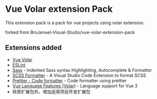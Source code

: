 # Vue Volar extension Pack

This extension pack is a pack for vue projects using volar extension.

forked from BroJenuel-Visual-Studio/vue-volar-extension-pack

## Extensions added

- [Vue Volar](https://marketplace.visualstudio.com/items?itemName=Vue.volar)
- [ESLint](https://marketplace.visualstudio.com/items?itemName=ms-vscode.vscode-typescript-tslint-plugin)
- [Sass](https://marketplace.visualstudio.com/items?itemName=Syler.sass-indented) - Indented Sass syntax Highlighting, Autocomplete & Formatter
- [SCSS Formatter](https://marketplace.visualstudio.com/items?itemName=sibiraj-s.vscode-scss-formatter) - A Visual Studio Code Extension to format SCSS
- [Prettier - Code formatter](https://marketplace.visualstudio.com/items?itemName=esbenp.prettier-vscode) - Code formatter using prettier
- [Vue Language Features (Volar)](https://marketplace.visualstudio.com/items?itemName=johnsoncodehk.volar) - Language support for Vue 3
- 除原扩展包外，增加适用项目开发扩展包
